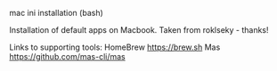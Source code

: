 mac ini installation (bash)

Installation of default apps on Macbook.
Taken from roklseky - thanks!

Links to supporting tools: HomeBrew https://brew.sh Mas https://github.com/mas-cli/mas
